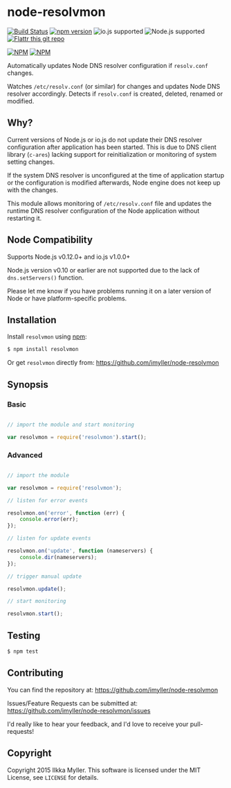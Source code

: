 node-resolvmon
==============
[![Build Status](https://travis-ci.org/imyller/node-resolvmon.svg)](https://travis-ci.org/imyller/node-resolvmon)
[![npm version](https://badge.fury.io/js/resolvmon.svg)](http://badge.fury.io/js/resolvmon)
![io.js supported](https://img.shields.io/badge/io.js-supported-green.svg?style=flat)
![Node.js supported](https://img.shields.io/badge/Node.js-supported-green.svg?style=flat)
[![Flattr this git repo](http://api.flattr.com/button/flattr-badge-large.png)](https://flattr.com/submit/auto?user_id=imyller&url=https://github.com/imyller/node-resolvmon&title=node-resolvmon&language=&tags=github&category=software)

[![NPM](https://nodei.co/npm/resolvmon.png?downloads=true&downloadRank=true&stars=true)](https://nodei.co/npm/resolvmon/)
[![NPM](https://nodei.co/npm-dl/resolvmon.png?months=6&height=3)](https://nodei.co/npm-dl/resolvmon/)

Automatically updates Node DNS resolver configuration if `resolv.conf` changes.

Watches `/etc/resolv.conf` (or similar) for changes and updates Node DNS resolver accordingly.
Detects if `resolv.conf` is created, deleted, renamed or modified.

Why?
----

Current versions of Node.js or io.js do not update their DNS resolver configuration after application has been started.
This is due to DNS client library (`c-ares`) lacking support for reinitialization or monitoring of system setting changes.

If the system DNS resolver is unconfigured at the time of application startup or the configuration is modified afterwards, Node engine does not keep up with the changes.

This module allows monitoring of `/etc/resolv.conf` file and updates the runtime DNS resolver configuration of the Node application without restarting it.

Node Compatibility
---------------------

Supports Node.js v0.12.0+ and io.js v1.0.0+

Node.js version v0.10 or earlier are not supported due to the lack of `dns.setServers()` function.

Please let me know if you have problems running it on a later version of Node or
have platform-specific problems.

Installation
------------

Install `resolvmon` using [npm](http://github.com/isaacs/npm):

```sh
$ npm install resolvmon
```

Or get `resolvmon` directly from:
https://github.com/imyller/node-resolvmon

Synopsis
--------

### Basic

```javascript

// import the module and start monitoring

var resolvmon = require('resolvmon').start();

```

### Advanced

```javascript

// import the module

var resolvmon = require('resolvmon');

// listen for error events

resolvmon.on('error', function (err) {
	console.error(err);
});

// listen for update events

resolvmon.on('update', function (nameservers) {
	console.dir(nameservers);
});

// trigger manual update

resolvmon.update();

// start monitoring

resolvmon.start();

```

Testing
-------

```sh
$ npm test
```

Contributing
------------

You can find the repository at:
https://github.com/imyller/node-resolvmon

Issues/Feature Requests can be submitted at:
https://github.com/imyller/node-resolvmon/issues

I'd really like to hear your feedback, and I'd love to receive your
pull-requests!

Copyright
---------

Copyright 2015 Ilkka Myller. This software is licensed
under the MIT License, see `LICENSE` for details.
